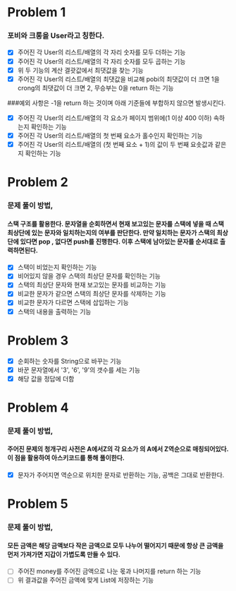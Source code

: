 # Problem 1
### 포비와 크롱을 User라고 칭한다.
- [x] 주어진 각 User의 리스트/배열의 각 자리 숫자를 모두 더하는 기능
- [x] 주어진 각 User의 리스트/배열의 각 자리 숫자를 모두 곱하는 기능
- [x] 위 두 기능의 계산 결괏값에서 최댓값을 찾는 기능
- [x] 주어진 각 User의 리스트/배열의 최댓값을 비교해 pobi의 최댓값이 더 크면 1을 crong의 최댓값이 더 크면 2, 무승부는 0을 return 하는 기능

###예외 사항은 -1을 return 하는 것이며 아래 기준들에 부합하지 않으면 발생시킨다.
- [x] 주어진 각 User의 리스트/배열의 각 요소가 페이지 범위에(1 이상 400 이하) 속하는지 확인하는 기능
- [x] 주어진 각 User의 리스트/배열의 첫 번째 요소가 홀수인지 확인하는 기능
- [x] 주어진 각 User의 리스트/배열의 (첫 번째 요소 + 1)의 값이 두 번째 요솟값과 같은지 확인하는 기능

# Problem 2
### 문제 풀이 방법,
#### 스택 구조를 활용한다. 문자열을 순회하면서 현재 보고있는 문자를 스택에 넣을 때 스택 최상단에 있는 문자와 일치하는지의 여부를 판단한다. 만약 일치하는 문자가 스택의 최상단에 있다면 pop , 없다면 push를 진행한다. 이후 스택에 남아있는 문자를 순서대로 출력하면된다.
- [x] 스택이 비었는지 확인하는 기능
- [x] 비어있지 않을 경우 스택의 최상단 문자를 확인하는 기능
- [x] 스택의 최상단 문자와 현재 보고있는 문자를 비교하는 기능
- [x] 비교한 문자가 같으면 스택의 최상단 문자를 삭제하는 기능
- [x] 비교한 문자가 다르면 스택에 삽입하는 기능
- [x] 스택의 내용을 출력하는 기능

# Problem 3
- [x] 순회하는 숫자를 String으로 바꾸는 기능
- [x] 바꾼 문자열에서 '3', '6', '9'의 갯수를 세는 기능
- [x] 해당 값을 정답에 더함

# Problem 4
### 문제 풀이 방법,
#### 주어진 문제의 청개구리 사전은 A에서Z의 각 요소가 의 A에서 Z역순으로 매칭되어있다. 이 점을 활용하여 아스키코드를 통해 풀이한다.
- [x] 문자가 주어지면 역순으로 위치한 문자로 반환하는 기능, 공백은 그대로 반환한다.

# Problem 5
### 문제 풀이 방법,
#### 모든 금액은 해당 금액보다 작은 금액으로 모두 나누어 떨어지기 때문에 항상 큰 금액을 먼저 가져가면 지갑이 가볍도록 만들 수 있다.
- [ ] 주어진 money를 주어진 금액으로 나눈 몫과 나머지를 return 하는 기능
- [ ] 위 결과값을 주어진 금액에 맞게 List에 저장하는 기능